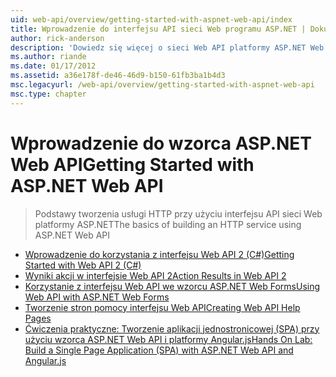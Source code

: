 ```yaml
---
uid: web-api/overview/getting-started-with-aspnet-web-api/index
title: Wprowadzenie do interfejsu API sieci Web programu ASP.NET | Dokumentacja firmy Microsoft
author: rick-anderson
description: 'Dowiedz się więcej o sieci Web API platformy ASP.NET Web API platformy ASP.NET to platforma, która ułatwia tworzenie usług HTTP, docierających do szerokiej gamy klientów, w tym przeglądarek...'
ms.author: riande
ms.date: 01/17/2012
ms.assetid: a36e178f-de46-46d9-b150-61fb3ba1b4d3
msc.legacyurl: /web-api/overview/getting-started-with-aspnet-web-api
msc.type: chapter
---
```

<a name="getting-started-with-aspnet-web-api"></a><span data-ttu-id="b6824-103">Wprowadzenie do wzorca ASP.NET Web API</span><span class="sxs-lookup"><span data-stu-id="b6824-103">Getting Started with ASP.NET Web API</span></span>
====================
> <span data-ttu-id="b6824-104">Podstawy tworzenia usługi HTTP przy użyciu interfejsu API sieci Web platformy ASP.NET</span><span class="sxs-lookup"><span data-stu-id="b6824-104">The basics of building an HTTP service using ASP.NET Web API</span></span>


- [<span data-ttu-id="b6824-105">Wprowadzenie do korzystania z interfejsu Web API 2 (C#)</span><span class="sxs-lookup"><span data-stu-id="b6824-105">Getting Started with Web API 2 (C#)</span></span>](tutorial-your-first-web-api.md)
- [<span data-ttu-id="b6824-106">Wyniki akcji w interfejsie Web API 2</span><span class="sxs-lookup"><span data-stu-id="b6824-106">Action Results in Web API 2</span></span>](action-results.md)
- [<span data-ttu-id="b6824-107">Korzystanie z interfejsu Web API we wzorcu ASP.NET Web Forms</span><span class="sxs-lookup"><span data-stu-id="b6824-107">Using Web API with ASP.NET Web Forms</span></span>](using-web-api-with-aspnet-web-forms.md)
- [<span data-ttu-id="b6824-108">Tworzenie stron pomocy interfejsu Web API</span><span class="sxs-lookup"><span data-stu-id="b6824-108">Creating Web API Help Pages</span></span>](creating-api-help-pages.md)
- [<span data-ttu-id="b6824-109">Ćwiczenia praktyczne: Tworzenie aplikacji jednostronicowej (SPA) przy użyciu wzorca ASP.NET Web API i platformy Angular.js</span><span class="sxs-lookup"><span data-stu-id="b6824-109">Hands On Lab: Build a Single Page Application (SPA) with ASP.NET Web API and Angular.js</span></span>](build-a-single-page-application-spa-with-aspnet-web-api-and-angularjs.md)

